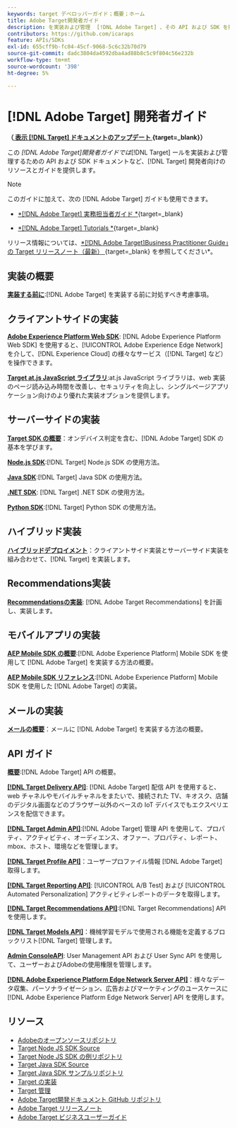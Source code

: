 ```yaml
---
keywords: target デベロッパーガイド；概要；ホーム
title: Adobe Target開発者ガイド
description: を実装および管理  [!DNL Adobe Target] 、その API および SDK を操作する方法
contributors: https://github.com/icaraps
feature: APIs/SDKs
exl-id: 655cff9b-fc04-45cf-9068-5c6c32b70d79
source-git-commit: dadc3804da4592dba4ad88b8c5c9f804c56e232b
workflow-type: tm+mt
source-wordcount: '398'
ht-degree: 5%

---
```


# [!DNL Adobe Target] 開発者ガイド

**（[ 表示  [!DNL Target]  ドキュメントのアップデート ](https://experienceleague.adobe.com/docs/target/using/release-notes/doc-change.html){target=_blank}）**

この *[!DNL Adobe Target]開発者ガイドでは*[!DNL Target] ールを実装および管理するための API および SDK ドキュメントなど、[!DNL Target] 開発者向けのリソースとガイドを提供します。

>[!NOTE]
>
>このガイドに加えて、次の [!DNL Adobe Target] ガイドも使用できます。
>
>* [*[!DNL Adobe Target] 実務担当者ガイド *](https://experienceleague.adobe.com/docs/target/using/target-home.html?lang=ja){target=_blank}
>
>* [*[!DNL Adobe Target] Tutorials *](https://experienceleague.adobe.com/docs/target-learn/tutorials/overview.html?lang=ja){target=_blank}
>
>リリース情報については、[*[!DNL Adobe Target]Business Practitioner Guide」の Target リリースノート（最新） ](https://experienceleague.adobe.com/docs/target/using/release-notes/release-notes.html){target=_blank} を参照してください*。

## 実装の概要

**[実装する前に](/help/dev/before-implement/considerations-before-you-implement-target.md)**:[!DNL Adobe Target] を実装する前に対処すべき考慮事項。

## クライアントサイドの実装

[**Adobe Experience Platform Web SDK**](/help/dev/implement/client-side/aep-web-sdk.md): [!DNL Adobe Experience Platform Web SDK] を使用すると、[!UICONTROL Adobe Experience Edge Network] を介して、[!DNL Experience Cloud] の様々なサービス（[!DNL Target] など）を操作できます。

[**Target at.js JavaScript ライブラリ**](/help/dev/implement/client-side/overview.md):at.js JavaScript ライブラリは、web 実装のページ読み込み時間を改善し、セキュリティを向上し、シングルページアプリケーション向けのより優れた実装オプションを提供します。

## サーバーサイドの実装

[**Target SDK の概要**](implement/server-side/server-side-overview.md)：オンデバイス判定を含む、[!DNL Adobe Target] SDK の基本を学びます。

[**Node.js SDK**](implement/server-side/node-js/overview.md):[!DNL Target] Node.js SDK の使用方法。

[**Java SDK**](implement/server-side/java/overview.md):[!DNL Target] Java SDK の使用方法。

[**.NET SDK**](implement/server-side/net/overview.md): [!DNL Target] .NET SDK の使用方法。

[**Python SDK**](implement/server-side/python/overview.md):[!DNL Target] Python SDK の使用方法。

## ハイブリッド実装

[**ハイブリッドデプロイメント**](implement/hybrid/hybrid-overview.md)：クライアントサイド実装とサーバーサイド実装を組み合わせて、[!DNL Target] を実装します。

## Recommendations実装

[**Recommendationsの実装**](implement/recommendations/recommendations.md): [!DNL Adobe Target Recommendations] を計画し、実装します。

## モバイルアプリの実装

[**AEP Mobile SDK の概要**](implement/mobile/overview.md):[!DNL Adobe Experience Platform] Mobile SDK を使用して [!DNL Adobe Target] を実装する方法の概要。

[**AEP Mobile SDK リファレンス**](https://developer.adobe.com/client-sdks/documentation/):[!DNL Adobe Experience Platform] Mobile SDK を使用した [!DNL Adobe Target] の実装。

## メールの実装

[**メールの概要**](implement/email/overview.md)：メールに [!DNL Adobe Target] を実装する方法の概要。

## API ガイド

[**概要**](before-administer/target-api-overview.md):[!DNL Adobe Target] API の概要。

[**[!DNL Target Delivery API]**](/help/dev/implement/delivery-api/overview.md): [!DNL Adobe Target] 配信 API を使用すると、web チャネルやモバイルチャネルをまたいで、接続された TV、キオスク、店舗のデジタル画面などのブラウザー以外のベースの IoT デバイスでもエクスペリエンスを配信できます。

[**[!DNL Target Admin API]**](administer/admin-api/admin-api-overview-new.md):[!DNL Adobe Target] 管理 API を使用して、プロパティ、アクティビティ、オーディエンス、オファー、プロパティ、レポート、mbox、ホスト、環境などを管理します。

[**[!DNL Target Profile API]**](/help/dev/administer/profile-api/profiles-api.md)：ユーザープロファイル情報 [!DNL Adobe Target] 取得します。

[**[!DNL Target Reporting API]**](https://developer.adobe.com/target/administer/admin-api/#tag/Reports): [!UICONTROL A/B Test] および [!UICONTROL Automated Personalization] アクティビティレポートのデータを取得します。

[**[!DNL Target Recommendations API]**](https://developer.adobe.com/target/administer/recommendations-api/):[!DNL Target Recommendations] API を使用します。

[**[!DNL Target Models API]**](administer/models-api/models-api-overview.md)：機械学習モデルで使用される機能を定義するブロックリスト[!DNL Target] 管理します。

[**Admin ConsoleAPI**](https://developer.adobe.com/umapi/): User Management API および User Sync API を使用して、ユーザーおよびAdobeの使用権限を管理します。

[**[!DNL Adobe Experience Platform Edge Network Server API]**](https://experienceleague.adobe.com/docs/experience-platform/edge-network-server-api/overview.html)：様々なデータ収集、パーソナライゼーション、広告およびマーケティングのユースケースに [!DNL Adobe Experience Platform Edge Network Server] API を使用します。

## リソース

* [Adobeのオープンソースリポジトリ ](https://github.com/adobe)
* [Target Node JS SDK Source](https://github.com/adobe/target-nodejs-sdk)
* [Target Node JS SDK の例リポジトリ ](https://github.com/adobe/target-nodejs-sdk-samples)
* [Target Java SDK Source](https://github.com/adobe/target-java-sdk)
* [Target Java SDK サンプルリポジトリ ](https://github.com/adobe/target-java-sdk-samples)
* [Target の実装](./before-implement/prepare-to-implement-target.md)
* [Target 管理](./before-administer/target-api-overview.md)
* [Adobe Target開発ドキュメント GitHub リポジトリ ](https://github.com/AdobeDocs/target-developers)
* [Adobe Target リリースノート ](https://experienceleague.adobe.com/docs/target/using/release-notes/release-notes.html)
* [Adobe Target ビジネスユーザーガイド ](https://experienceleague.adobe.com/docs/target/using/target-home.html?lang=ja)

